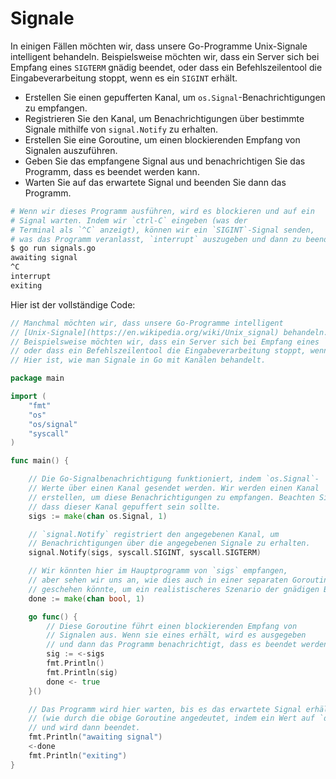 # Signale

In einigen Fällen möchten wir, dass unsere Go-Programme Unix-Signale intelligent behandeln. Beispielsweise möchten wir, dass ein Server sich bei Empfang eines `SIGTERM` gnädig beendet, oder dass ein Befehlszeilentool die Eingabeverarbeitung stoppt, wenn es ein `SIGINT` erhält.

- Erstellen Sie einen gepufferten Kanal, um `os.Signal`-Benachrichtigungen zu empfangen.
- Registrieren Sie den Kanal, um Benachrichtigungen über bestimmte Signale mithilfe von `signal.Notify` zu erhalten.
- Erstellen Sie eine Goroutine, um einen blockierenden Empfang von Signalen auszuführen.
- Geben Sie das empfangene Signal aus und benachrichtigen Sie das Programm, dass es beendet werden kann.
- Warten Sie auf das erwartete Signal und beenden Sie dann das Programm.

```sh
# Wenn wir dieses Programm ausführen, wird es blockieren und auf ein
# Signal warten. Indem wir `ctrl-C` eingeben (was der
# Terminal als `^C` anzeigt), können wir ein `SIGINT`-Signal senden,
# was das Programm veranlasst, `interrupt` auszugeben und dann zu beenden.
$ go run signals.go
awaiting signal
^C
interrupt
exiting
```

Hier ist der vollständige Code:

```go
// Manchmal möchten wir, dass unsere Go-Programme intelligent
// [Unix-Signale](https://en.wikipedia.org/wiki/Unix_signal) behandeln.
// Beispielsweise möchten wir, dass ein Server sich bei Empfang eines `SIGTERM` gnädig beendet,
// oder dass ein Befehlszeilentool die Eingabeverarbeitung stoppt, wenn es ein `SIGINT` erhält.
// Hier ist, wie man Signale in Go mit Kanälen behandelt.

package main

import (
	"fmt"
	"os"
	"os/signal"
	"syscall"
)

func main() {

	// Die Go-Signalbenachrichtigung funktioniert, indem `os.Signal`-
	// Werte über einen Kanal gesendet werden. Wir werden einen Kanal
	// erstellen, um diese Benachrichtigungen zu empfangen. Beachten Sie,
	// dass dieser Kanal gepuffert sein sollte.
	sigs := make(chan os.Signal, 1)

	// `signal.Notify` registriert den angegebenen Kanal, um
	// Benachrichtigungen über die angegebenen Signale zu erhalten.
	signal.Notify(sigs, syscall.SIGINT, syscall.SIGTERM)

	// Wir könnten hier im Hauptprogramm von `sigs` empfangen,
	// aber sehen wir uns an, wie dies auch in einer separaten Goroutine
	// geschehen könnte, um ein realistischeres Szenario der gnädigen Beendigung zu demonstrieren.
	done := make(chan bool, 1)

	go func() {
		// Diese Goroutine führt einen blockierenden Empfang von
		// Signalen aus. Wenn sie eines erhält, wird es ausgegeben
		// und dann das Programm benachrichtigt, dass es beendet werden kann.
		sig := <-sigs
		fmt.Println()
		fmt.Println(sig)
		done <- true
	}()

	// Das Programm wird hier warten, bis es das erwartete Signal erhält
	// (wie durch die obige Goroutine angedeutet, indem ein Wert auf `done` gesendet wird)
	// und wird dann beendet.
	fmt.Println("awaiting signal")
	<-done
	fmt.Println("exiting")
}

```
